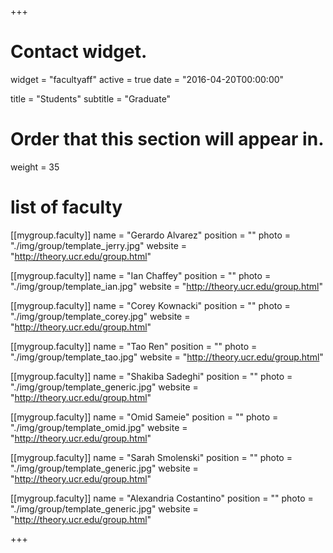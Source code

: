 +++
# Contact widget.
widget = "facultyaff"
active = true
date = "2016-04-20T00:00:00"

title = "Students"
subtitle = "Graduate"

# Order that this section will appear in.
weight = 35

# list of faculty
[[mygroup.faculty]]
  name = "Gerardo Alvarez"
  position = ""
  photo = "./img/group/template_jerry.jpg"
  website = "http://theory.ucr.edu/group.html"

[[mygroup.faculty]]
  name = "Ian Chaffey"
  position = ""
  photo = "./img/group/template_ian.jpg"
  website = "http://theory.ucr.edu/group.html"

[[mygroup.faculty]]
  name = "Corey Kownacki"
  position = ""
  photo = "./img/group/template_corey.jpg"
  website = "http://theory.ucr.edu/group.html"


[[mygroup.faculty]]
  name = "Tao Ren"
  position = ""
  photo = "./img/group/template_tao.jpg"
  website = "http://theory.ucr.edu/group.html"

[[mygroup.faculty]]
  name = "Shakiba Sadeghi"
  position = ""
  photo = "./img/group/template_generic.jpg"
  website = "http://theory.ucr.edu/group.html"

[[mygroup.faculty]]
  name = "Omid Sameie"
  position = ""
  photo = "./img/group/template_omid.jpg"
  website = "http://theory.ucr.edu/group.html"

[[mygroup.faculty]]
  name = "Sarah Smolenski"
  position = ""
  photo = "./img/group/template_generic.jpg"
  website = "http://theory.ucr.edu/group.html"

[[mygroup.faculty]]
  name = "Alexandria Costantino"
  position = ""
  photo = "./img/group/template_generic.jpg"
  website = "http://theory.ucr.edu/group.html"



+++
